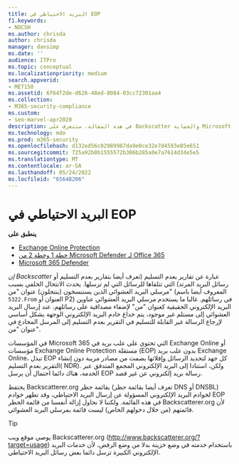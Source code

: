 ```yaml
---
title: البريد الاحتياطي في EOP
f1.keywords:
- NOCSH
ms.author: chrisda
author: chrisda
manager: dansimp
ms.date: ''
audience: ITPro
ms.topic: conceptual
ms.localizationpriority: medium
search.appverid:
- MET150
ms.assetid: 6f64f2de-d626-48ed-8084-03cc72301aa4
ms.collection:
- M365-security-compliance
ms.custom:
- seo-marvel-apr2020
description: في هذه المقالة، ستتعرف على Backscatter والحماية Microsoft Exchange Online (EOP)
ms.technology: mdo
ms.prod: m365-security
ms.openlocfilehash: d132ed56c02989987da9e0ce32e7d4593e85e651
ms.sourcegitcommit: 725a92b0b1555572b306b285a0e7a7614d34e5e5
ms.translationtype: MT
ms.contentlocale: ar-SA
ms.lasthandoff: 05/24/2022
ms.locfileid: "65648206"
---
```

# <a name="backscatter-in-eop"></a>البريد الاحتياطي في EOP

**ينطبق على**
- [Exchange Online Protection](exchange-online-protection-overview.md)
- [خطة 1 وخطة 2 من Microsoft Defender لـ Office 365](defender-for-office-365.md)
- [Microsoft 365 Defender](../defender/microsoft-365-defender.md)

*إن Backscatter* عبارة عن تقارير بعدم التسليم (تعرف أيضا بتقارير بعدم التسليم أو رسائل البريد المرتد) التي تتلقاها للرسائل التي لم ترسلها. يحدث الانتحال الخلفي بسبب مرسلي البريد العشوائي الذين يستنسخون (ينتحلون) عنوان "من" (المعروف أيضا باسم `5322.From` العنوان أو P2) في رسائلهم. غالبا ما يستخدم مرسلي البريد العشوائي عناوين البريد الإلكتروني الحقيقية كعنوان "من" لإضفاء مصداقية على رسائلهم. عند إرسال البريد العشوائي إلى مستلم غير موجود، يتم خداع خادم البريد الإلكتروني الوجهة بشكل أساسي لإرجاع الرسالة غير القابلة للتسليم في التقرير بعدم التسليم إلى المرسل المخادع في عنوان "من".

في المؤسسات Microsoft 365 التي تحتوي على علب بريد في Exchange Online أو مؤسسات Exchange Online Protection مستقلة (EOP) بدون علب بريد Exchange Online، تبذل EOP كل جهد لتحديد الرسائل وإفلاتها بصمت من مصادر مريبة دون إنشاء التقرير بعدم التسليم( NDR). ولكن، استنادا إلى البريد الإلكتروني المجمع المتدفق عبر الخدمة، هناك دائما احتمال أن يرسل EOP رسالة بريد إلكتروني عن غير قصد.

يحتفظ Backscatterer.org بقائمة حظر (تعرف أيضا بقائمة حظر DNS أو DNSBL) لخوادم البريد الإلكتروني المسؤولة عن إرسال البريد الاحتياطي، وقد تظهر خوادم EOP في هذه القائمة. ولكننا لا نحاول إزالة أنفسنا من قائمة الحظر Backscatterer.org لأن قائمتهم (من خلال دخولهم الخاص) ليست قائمة بمرسلي البريد العشوائي.

> [!TIP]
> يوصي موقع ويب Backscatterer.org (<http://www.backscatterer.org/?target=usage>) باستخدام خدمته في وضع خزينة بدلا من وضع الرفض، لأن خدمات البريد الإلكتروني الكبيرة ترسل دائما بعض رسائل البريد الاحتياطي.
